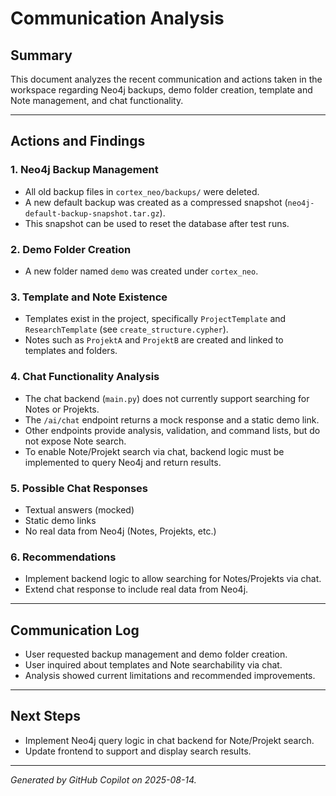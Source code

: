 # Communication Analysis

## Summary
This document analyzes the recent communication and actions taken in the workspace regarding Neo4j backups, demo folder creation, template and Note management, and chat functionality.

---

## Actions and Findings

### 1. Neo4j Backup Management
- All old backup files in `cortex_neo/backups/` were deleted.
- A new default backup was created as a compressed snapshot (`neo4j-default-backup-snapshot.tar.gz`).
- This snapshot can be used to reset the database after test runs.

### 2. Demo Folder Creation
- A new folder named `demo` was created under `cortex_neo`.

### 3. Template and Note Existence
- Templates exist in the project, specifically `ProjectTemplate` and `ResearchTemplate` (see `create_structure.cypher`).
- Notes such as `ProjektA` and `ProjektB` are created and linked to templates and folders.

### 4. Chat Functionality Analysis
- The chat backend (`main.py`) does not currently support searching for Notes or Projekts.
- The `/ai/chat` endpoint returns a mock response and a static demo link.
- Other endpoints provide analysis, validation, and command lists, but do not expose Note search.
- To enable Note/Projekt search via chat, backend logic must be implemented to query Neo4j and return results.

### 5. Possible Chat Responses
- Textual answers (mocked)
- Static demo links
- No real data from Neo4j (Notes, Projekts, etc.)

### 6. Recommendations
- Implement backend logic to allow searching for Notes/Projekts via chat.
- Extend chat response to include real data from Neo4j.

---

## Communication Log
- User requested backup management and demo folder creation.
- User inquired about templates and Note searchability via chat.
- Analysis showed current limitations and recommended improvements.

---

## Next Steps
- Implement Neo4j query logic in chat backend for Note/Projekt search.
- Update frontend to support and display search results.

---

*Generated by GitHub Copilot on 2025-08-14.*

